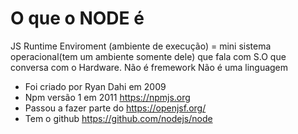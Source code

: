 # O que o NODE é 
JS Runtime Enviroment (ambiente de execução) = mini sistema operacional(tem um ambiente somente dele) que fala com S.O que conversa com o Hardware.
Não é fremework 
Não é uma linguagem

- Foi criado por Ryan Dahi em 2009 
- Npm versão 1 em 2011 https://npmjs.org
- Passou a fazer parte do https://openjsf.org/
- Tem o github https://github.com/nodejs/node